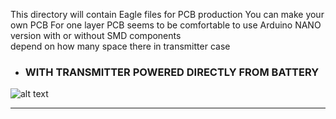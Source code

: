 This directory will contain Eagle files for PCB production
You can make your own PCB
For one layer PCB seems to be comfortable to use Arduino NANO version with or without SMD components    
depend on how many space there in transmitter case 
* ### **WITH TRANSMITTER POWERED DIRECTLY FROM BATTERY** 
![alt text](https://github.com/Gabapentin/Arduino-RC-6CH-Radio-control/blob/master/Docs/Images/ARDUINO_RC_Battery_Powered_PCB.png)

***
